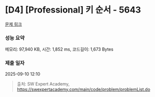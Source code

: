 # [D4] [Professional] 키 순서 - 5643 

[문제 링크](https://swexpertacademy.com/main/code/problem/problemDetail.do?contestProbId=AWXQsLWKd5cDFAUo) 

### 성능 요약

메모리: 97,940 KB, 시간: 1,852 ms, 코드길이: 1,673 Bytes

### 제출 일자

2025-09-10 12:10



> 출처: SW Expert Academy, https://swexpertacademy.com/main/code/problem/problemList.do
